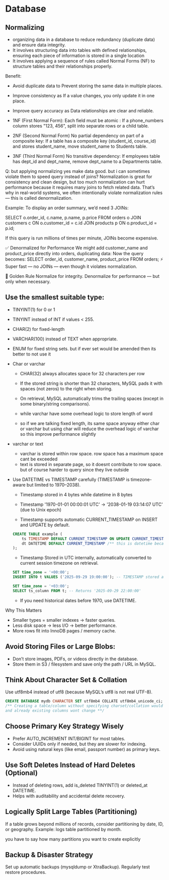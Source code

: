 # Database

## Normalizing
- organizing data in a database to reduce redundancy (duplicate data) and ensure data integrity. 
- It involves structuring data into tables with defined relationships, ensuring each piece of information is stored in a single location
- It involves applying a sequence of rules called Normal Forms (NF) to structure tables and their relationships properly.

Benefit:
- Avoid duplicate data to Prevent storing the same data in multiple places.
- Improve consistency as If a value changes, you only update it in one place.
- Improve query accuracy as	Data relationships are clear and reliable.

- 1NF (First Normal Form): 
Each field must be atomic : If a phone_numbers column stores "123, 456", split into separate rows or a child table.

- 2NF (Second Normal Form)
No partial dependency on part of a composite key: If a table has a composite key (student_id, course_id) and stores student_name, move student_name to Students table.

- 3NF (Third Normal Form)
No transitive dependency: If employees table has dept_id and dept_name, remove dept_name to a Departments table.


Q: but applying normalizing yes make data good. but i can sometimes violate them to speed query instead of joins?
Normalization is great for consistency and clean design, but too much normalization can hurt performance because it requires many joins to fetch related data. That’s why in real-world systems, we often intentionally violate normalization rules — this is called denormalization.

Example:
To display an order summary, we’d need 3 JOINs:

SELECT o.order_id, c.name, p.name, p.price FROM orders o
JOIN customers c ON o.customer_id = c.id
JOIN products p ON o.product_id = p.id;

If this query is run millions of times per minute, JOINs become expensive.

✅ Denormalized for Performance
We might add customer_name and product_price directly into orders, duplicating data:
Now the query becomes: SELECT order_id, customer_name, product_price FROM orders;
⚡ Super fast — no JOINs — even though it violates normalization.


🧠 Golden Rule
Normalize for integrity. Denormalize for performance — but only when necessary.


## Use the smallest suitable type:
- TINYINT(1) for 0 or 1
- TINYINT instead of INT if values < 255.
- CHAR(2) for fixed-length
- VARCHAR(100) instead of TEXT when appropriate.
- ENUM for fixed string sets. but if ever set would be amended then its better to not use it


- Char or varchar
    - CHAR(32) always allocates space for 32 characters per row
    - If the stored string is shorter than 32 characters, MySQL pads it with spaces (not zeros) to the right when storing.
    - On retrieval, MySQL automatically trims the trailing spaces (except in some binary/string comparisons).

    - while varchar have some overhead logic to store length of word 

    - so if we are talking fixed length, its same space anyway either char or varchar but using char will reduce the overhead logic of varchar so this improve performance slightly


- varchar or text
    - varchar is stored within row space. row space has a maximum space cant be exceeded 
    - text is stored in separate page, so it doesnt contribute to row space. but of course harder to query since they live outside


- Use DATETIME vs TIMESTAMP carefully (TIMESTAMP is timezone-aware but limited to 1970–2038).

    - Timestamp stored in 4 bytes while datetime in 8 bytes

    - Timestamp '1970-01-01 00:00:01 UTC' → '2038-01-19 03:14:07 UTC' (due to Unix epoch)

    - Timestamp supports automatic CURRENT_TIMESTAMP on INSERT and UPDATE by default.

    ```sql
    CREATE TABLE example (
        ts TIMESTAMP DEFAULT CURRENT_TIMESTAMP ON UPDATE CURRENT_TIMESTAMP,
        dt DATETIME DEFAULT CURRENT_TIMESTAMP /** this is datetime because in mysql < 5.6 Only one TIMESTAMP column per table could have: DEFAULT CURRENT_TIMESTAMP or ON UPDATE CURRENT_TIMESTAMP **/
    );
    ```

    - Timestamp Stored in UTC internally, automatically converted to current session timezone on retrieval.

    ```sql
    SET time_zone = '+00:00';
    INSERT INTO t VALUES ('2025-09-29 19:00:00'); -- TIMESTAMP stored as UTC

    SET time_zone = '+03:00';
    SELECT ts_column FROM t; -- Returns '2025-09-29 22:00:00'
    ```

    - If you need historical dates before 1970, use DATETIME.


Why This Matters

- Smaller types = smaller indexes → faster queries.
- Less disk space → less I/O → better performance.
- More rows fit into InnoDB pages / memory cache.

## Avoid Storing Files or Large Blobs:
- Don’t store images, PDFs, or videos directly in the database.
- Store them in S3 / filesystem and save only the path / URL in MySQL.


## Think About Character Set & Collation

Use utf8mb4 instead of utf8 (because MySQL’s utf8 is not real UTF-8).

``` sql 
CREATE DATABASE mydb CHARACTER SET utf8mb4 COLLATE utf8mb4_unicode_ci;
/** Creating a table/column without specifying charset/collation would fall back to utf8 
and already existing columns wont change **/
```


## Choose Primary Key Strategy Wisely

- Prefer AUTO_INCREMENT INT/BIGINT for most tables.
- Consider UUIDs only if needed, but they are slower for indexing.
- Avoid using natural keys (like email, passport number) as primary keys.


## Use Soft Deletes Instead of Hard Deletes (Optional)

- Instead of deleting rows, add is_deleted TINYINT(1) or deleted_at DATETIME.
- Helps with auditability and accidental delete recovery.

## Logically Split Large Tables (Partitioning)

If a table grows beyond millions of records, consider partitioning by date, ID, or geography.
Example: logs table partitioned by month.

you have to say how many partitions you want to create explicitly


## Backup & Disaster Strategy

Set up automatic backups (mysqldump or XtraBackup).
Regularly test restore procedures.